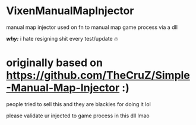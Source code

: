 # VixenManualMapInjector
manual map injector used on fn to manual map game process via a dll

***why:*** i hate resigning shit every test/update :fire:
# originally based on https://github.com/TheCruZ/Simple-Manual-Map-Injector :)

people tried to sell this and they are blackies for doing it lol


please validate ur injected to game process in this dll lmao
